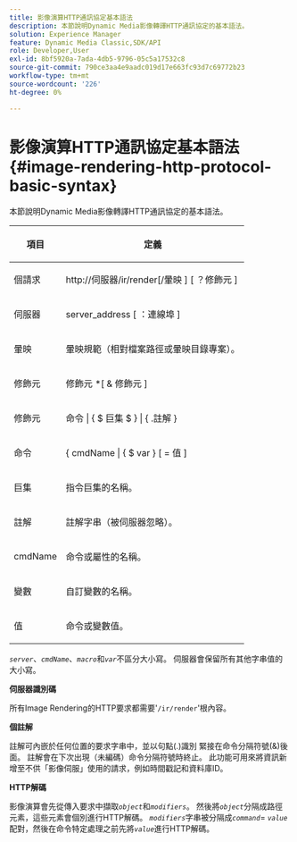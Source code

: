 ```yaml
---
title: 影像演算HTTP通訊協定基本語法
description: 本節說明Dynamic Media影像轉譯HTTP通訊協定的基本語法。
solution: Experience Manager
feature: Dynamic Media Classic,SDK/API
role: Developer,User
exl-id: 8bf5920a-7ada-4db5-9796-05c5a17532c8
source-git-commit: 790ce3aa4e9aadc019d17e663fc93d7c69772b23
workflow-type: tm+mt
source-wordcount: '226'
ht-degree: 0%

---
```


# 影像演算HTTP通訊協定基本語法{#image-rendering-http-protocol-basic-syntax}

本節說明Dynamic Media影像轉譯HTTP通訊協定的基本語法。

<table id="table_0A7D7207EE6D4B08B62BE8620EBE0B25"> 
 <thead> 
  <tr> 
   <th colname="col1" class="entry"> <p>項目 </p> </th> 
   <th colname="col2" class="entry"> <p>定義 </p> </th> 
  </tr> 
 </thead>
 <tbody> 
  <tr> 
   <td colname="col1"> <p><span class="varname">個請求</span> </p> </td> 
   <td colname="col2"> <p>http://<span class="varname">伺服器</span>/ir/render[/<span class="varname">暈映</span> ] [ ？<span class="varname">修飾元</span> ] </p> </td> 
  </tr> 
  <tr> 
   <td colname="col1"> <p><span class="varname">伺服器</span> </p> </td> 
   <td colname="col2"> <p><span class="varname"> server_address</span> [ ：<span class="varname">連線埠</span> ] </p> </td> 
  </tr> 
  <tr> 
   <td colname="col1"> <p><span class="varname">暈映</span> </p> </td> 
   <td colname="col2"> <p>暈映規範（相對檔案路徑或暈映目錄專案）。 </p> </td> 
  </tr> 
  <tr> 
   <td colname="col1"> <p><span class="varname">修飾元</span> </p> </td> 
   <td colname="col2"> <p><span class="varname">修飾元</span> *[ &amp; <span class="varname">修飾元</span> ] </p> </td> 
  </tr> 
  <tr> 
   <td colname="col1"> <p><span class="varname">修飾元</span> </p> </td> 
   <td colname="col2"> <p><span class="varname">命令</span> | { $ <span class="varname">巨集</span> $ } | { .<span class="varname">註解</span> } </p> </td> 
  </tr> 
  <tr> 
   <td colname="col1"> <p><span class="varname">命令</span> </p> </td> 
   <td colname="col2"> <p>&lbrace; <span class="varname"> cmdName</span> | { $<span class="varname"> var</span> } [ = <span class="varname">值</span> ] </p> </td> 
  </tr> 
  <tr> 
   <td colname="col1"> <p><span class="varname">巨集</span> </p> </td> 
   <td colname="col2"> <p>指令巨集的名稱。 </p> </td> 
  </tr> 
  <tr> 
   <td colname="col1"> <p><span class="varname">註解</span> </p> </td> 
   <td colname="col2"> <p>註解字串（被伺服器忽略）。 </p> </td> 
  </tr> 
  <tr> 
   <td colname="col1"> <p><span class="varname"> cmdName </span> </p> </td> 
   <td colname="col2"> <p>命令或屬性的名稱。 </p> </td> 
  </tr> 
  <tr> 
   <td colname="col1"> <p><span class="varname">變數</span> </p> </td> 
   <td colname="col2"> <p>自訂變數的名稱。 </p> </td> 
  </tr> 
  <tr> 
   <td colname="col1"> <p><span class="varname">值</span> </p> </td> 
   <td colname="col2"> <p>命令或變數值。 </p> </td> 
  </tr> 
 </tbody> 
</table>

*`server`*、*`cmdName`*、*`macro`*&#x200B;和&#x200B;*`var`*&#x200B;不區分大小寫。 伺服器會保留所有其他字串值的大小寫。

**伺服器識別碼**

所有Image Rendering的HTTP要求都需要&#39;`/ir/render`&#39;根內容。

**個註解**

註解可內嵌於任何位置的要求字串中，並以句點(.)識別 緊接在命令分隔符號(&amp;)後面。 註解會在下次出現（未編碼）命令分隔符號時終止。 此功能可用來將資訊新增至不供「影像伺服」使用的請求，例如時間戳記和資料庫ID。

**HTTP解碼**

影像演算會先從傳入要求中擷取&#x200B;*`object`*&#x200B;和&#x200B;*`modifiers`*。 然後將&#x200B;*`object`*&#x200B;分隔成路徑元素，這些元素會個別進行HTTP解碼。 *`modifiers`*&#x200B;字串被分隔成&#x200B;*`command`*= *`value`*&#x200B;配對，然後在命令特定處理之前先將&#x200B;*`value`*&#x200B;進行HTTP解碼。
